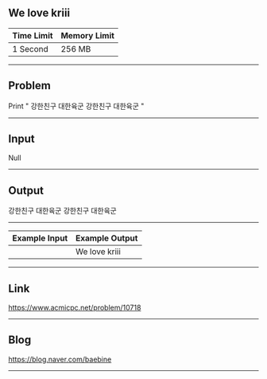 ## **We love kriii**

| Time Limit | Memory Limit |
| --- | --- |
| 1 Second | 256 MB |

___

## Problem
Print "
강한친구 대한육군
강한친구 대한육군
"

___

## Input
Null

___

## Output
강한친구 대한육군
강한친구 대한육군

___

| Example Input | Example Output |
| --- | --- |
|  | We love kriii |

___

## Link
https://www.acmicpc.net/problem/10718

___

## Blog
https://blog.naver.com/baebine

___
